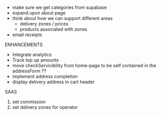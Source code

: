 - make sure we get categories from supabase
- expand upon about page
- think about how we can support different areas
    - delivery zones / prices
    - products associated with zones
- email receipts

ENHANCEMENTS
- Integrate analytics
- Track top up amounts
- move checkServicibility from home-page to be self contained in the addressForm ??
- implement address completion
- display delivery address in cart header


SAAS
1. set commission
2. set delivery zones for operator
